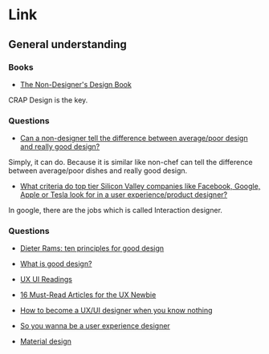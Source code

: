# Link

## General understanding

### Books

- [The Non-Designer's Design Book](http://www.amazon.com/The-Non-Designers-Design-Book-Edition/dp/0321534042)

CRAP Design is the key.


### Questions

- [Can a non-designer tell the difference between average/poor design and really good design?](https://www.quora.com/Can-a-non-designer-tell-the-difference-between-average-poor-design-and-really-good-design)

Simply, it can do. Because it is similar like non-chef can tell the difference between average/poor dishes and really good design.

- [What criteria do top tier Silicon Valley companies like Facebook, Google, Apple or Tesla look for in a user experience/product designer?](https://www.quora.com/What-criteria-do-top-tier-Silicon-Valley-companies-like-Facebook-Google-Apple-or-Tesla-look-for-in-a-user-experience-product-designer)

In google, there are the jobs which is called Interaction designer.


### Questions

- [Dieter Rams: ten principles for good design](https://www.vitsoe.com/rw/about/good-design)

- [What is good design?](http://ui-patterns.com/blog/What-is-good-design)



- [UX UI Readings](https://medium.com/ux-ui-readings)

- [16 Must-Read Articles for the UX Newbie](http://www.usertesting.com/blog/2013/12/10/14-must-read-articles-for-the-ux-newbie/)

- [How to become a UX/UI designer when you know nothing](https://www.linkedin.com/pulse/20140702131658-43610144-how-to-become-a-ux-ui-designer-without-design-school)

- [So you wanna be a user experience designer](https://whitneyhess.com/blog/2009/06/30/so-you-wanna-be-a-user-experience-designer-step-1-resources/)



- [Material design](http://www.google.co.jp/design/spec/material-design/introduction.html)
